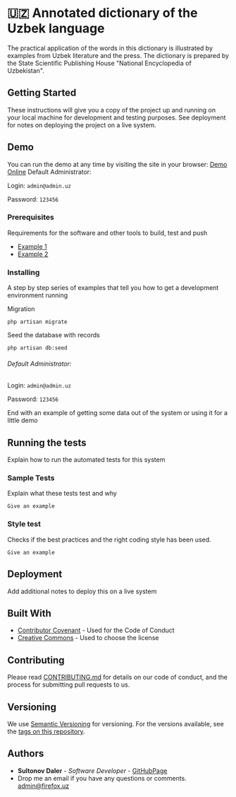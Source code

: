 # :uzbekistan: Annotated dictionary of the Uzbek language

The practical application of the words in this dictionary is illustrated by examples from Uzbek literature and the press. The dictionary is prepared by the State Scientific Publishing House "National Encyclopedia of Uzbekistan".


## Getting Started

These instructions will give you a copy of the project up and running on
your local machine for development and testing purposes. See deployment
for notes on deploying the project on a live system.

## Demo

You can run the demo at any time by visiting the site in your browser:  [Demo Online]( https://dic.firefox.uz/ "Demo Online")
Default Administrator:

Login: `admin@admin.uz`

Password: `123456`
### Prerequisites

Requirements for the software and other tools to build, test and push
- [Example 1](https://www.example.com)
- [Example 2](https://www.example.com)

### Installing

A step by step series of examples that tell you how to get a development
environment running

Migration

    php artisan migrate

Seed the database with records

    php artisan db:seed
###### Default Administrator:
Login: `admin@admin.uz`

Password: `123456`


End with an example of getting some data out of the system or using it
for a little demo

## Running the tests

Explain how to run the automated tests for this system

### Sample Tests

Explain what these tests test and why

    Give an example

### Style test

Checks if the best practices and the right coding style has been used.

    Give an example

## Deployment

Add additional notes to deploy this on a live system

## Built With

- [Contributor Covenant](https://www.contributor-covenant.org/) - Used
  for the Code of Conduct
- [Creative Commons](https://creativecommons.org/) - Used to choose
  the license

## Contributing

Please read [CONTRIBUTING.md](CONTRIBUTING.md) for details on our code
of conduct, and the process for submitting pull requests to us.

## Versioning

We use [Semantic Versioning](http://semver.org/) for versioning. For the versions
available, see the [tags on this
repository](https://github.com/firefoxuz/dictionary/tags).

## Authors

- **Sultonov Daler** - *Software Developer* -
  [GitHubPage](https://github.com/firefoxuz)
- Drop me an email if you have any questions or comments. admin@firefox.uz




